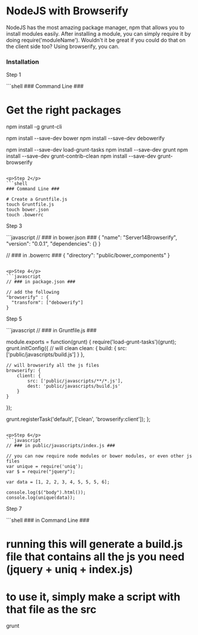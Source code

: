 NodeJS with Browserify
============

<p>
  NodeJS has the most amazing package manager, npm that allows you to install modules easily. After installing a module, you can simply require it by doing require('moduleName'). Wouldn't it be great if you could do that on the client side too? Using browserify, you can.
</p>

<h3>Installation</h3>
<p>Step 1</p>
```shell
### Command Line ###

# Get the right packages
npm install -g grunt-cli

npm install --save-dev bower
npm install --save-dev debowerify

npm install --save-dev load-grunt-tasks
npm install --save-dev grunt
npm install --save-dev grunt-contrib-clean
npm install --save-dev grunt-browserify
```

<p>Step 2</p>
```shell
### Command Line ###

# Create a Gruntfile.js
touch Gruntfile.js
touch bower.json
touch .bowerrc
```

<p>Step 3</p>
```javascript
// ### in bower.json ###
{
    "name": "Server14Browserify",
    "version": "0.0.1",
    "dependencies": {}
}


// ### in .bowerrc ###
{
    "directory": "public/bower_components"
}
```

<p>Step 4</p>
```javascript
// ### in package.json ###

// add the following
"browserify" : {
  "transform": ["debowerify"]
}
```

<p>Step 5</p>
```javascript
// ### in Gruntfile.js ###

module.exports = function(grunt) {
  require('load-grunt-tasks')(grunt);
  grunt.initConfig({
    // will clean
    clean: {
        build: {
            src: ['public/javascripts/build.js']
        }
    },

    // will browserify all the js files
    browserify: {
        client: {
            src: ['public/javascripts/**/*.js'],
            dest: 'public/javascripts/build.js'
        }
    }
  });

  grunt.registerTask('default', ['clean', 'browserify:client']);
};
```

<p>Step 6</p>
```javascript
// ### in public/javascripts/index.js ###

// you can now require node modules or bower modules, or even other js files
var unique = require('uniq');
var $ = require("jquery");

var data = [1, 2, 2, 3, 4, 5, 5, 5, 6];

console.log($("body").html());
console.log(unique(data));
```


<p>Step 7</p>
```shell
### in Command Line ###

# running this will generate a build.js file that contains all the js you need (jquery + uniq + index.js)
# to use it, simply make a script with that file as the src
grunt
```
